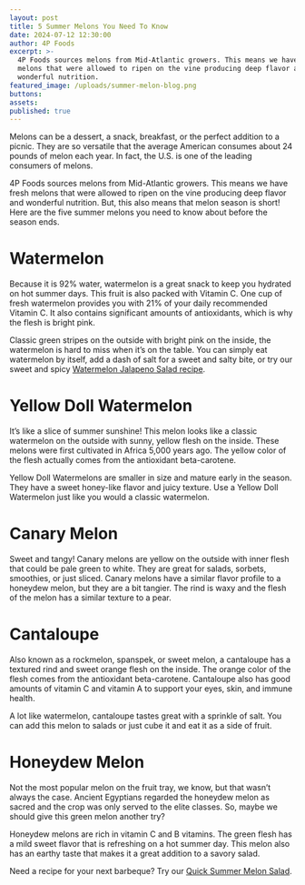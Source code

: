 ```yaml
---
layout: post
title: 5 Summer Melons You Need To Know
date: 2024-07-12 12:30:00
author: 4P Foods
excerpt: >-
  4P Foods sources melons from Mid-Atlantic growers. This means we have fresh
  melons that were allowed to ripen on the vine producing deep flavor and
  wonderful nutrition.
featured_image: /uploads/summer-melon-blog.png
buttons:
assets:
published: true
---
```

<div class="editable"><p>Melons can be a dessert, a snack, breakfast, or the perfect addition to a picnic. They are so versatile that the average American consumes about 24 pounds of melon each year. In fact, the U.S. is one of the leading consumers of melons.</p><p>4P Foods sources melons from Mid-Atlantic growers. This means we have fresh melons that were allowed to ripen on the vine producing deep flavor and wonderful nutrition. But, this also means that melon season is short! Here are the five summer melons you need to know about before the season ends.</p><h1>Watermelon</h1><p>Because it is 92% water, watermelon is a great snack to keep you hydrated on hot summer days. This fruit is also packed with Vitamin C. One cup of fresh watermelon provides you with 21% of your daily recommended Vitamin C. It also contains significant amounts of antioxidants, which is why the flesh is bright pink.</p><p>Classic green stripes on the outside with bright pink on the inside, the watermelon is hard to miss when it’s on the table. You can simply eat watermelon by itself, add a dash of salt for a sweet and salty bite, or try our sweet and spicy <a href="https://4pfoods.com/recipes/simple-watermelon-jalapeno-salad-recipe/">Watermelon Jalapeno Salad recipe</a>.</p><h1>Yellow Doll Watermelon</h1><p>It’s like a slice of summer sunshine! This melon looks like a classic watermelon on the outside with sunny, yellow flesh on the inside. These melons were first cultivated in Africa 5,000 years ago. The yellow color of the flesh actually comes from the antioxidant beta-carotene.</p><p>Yellow Doll Watermelons are smaller in size and mature early in the season. They have a sweet honey-like flavor and juicy texture. Use a Yellow Doll Watermelon just like you would a classic watermelon.</p><h1>Canary Melon</h1><p>Sweet and tangy! Canary melons are yellow on the outside with inner flesh that could be pale green to white. They are great for salads, sorbets, smoothies, or just sliced. Canary melons have a similar flavor profile to a honeydew melon, but they are a bit tangier. The rind is waxy and the flesh of the melon has a similar texture to a pear.</p><h1>Cantaloupe</h1><p>Also known as a rockmelon, spanspek, or sweet melon, a cantaloupe has a textured rind and sweet orange flesh on the inside. The orange color of the flesh comes from the antioxidant beta-carotene. Cantaloupe also has good amounts of vitamin C and vitamin A to support your eyes, skin, and immune health.</p><p>A lot like watermelon, cantaloupe tastes great with a sprinkle of salt. You can add this melon to salads or just cube it and eat it as a side of fruit.</p><h1>Honeydew Melon</h1><p>Not the most popular melon on the fruit tray, we know, but that wasn’t always the case. Ancient Egyptians regarded the honeydew melon as sacred and the crop was only served to the elite classes. So, maybe we should give this green melon another try?</p><p>Honeydew melons are rich in vitamin C and B vitamins. The green flesh has a mild sweet flavor that is refreshing on a hot summer day. This melon also has an earthy taste that makes it a great addition to a savory salad.</p>Need a recipe for your next barbeque? Try our <a href="https://4pfoods.com/recipes/quick-summer-melon-salad-side-dish-recipe/">Quick Summer Melon Salad</a>.</div>